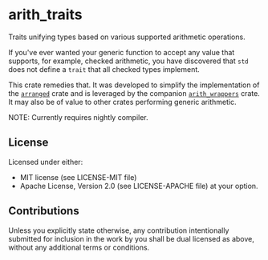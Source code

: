 # arith_traits

Traits unifying types based on various supported arithmetic operations.

If you've ever wanted your generic function to accept any value that supports, for example,
checked arithmetic, you have discovered that `std` does not define a `trait` that all checked types
implement.

This crate remedies that.  It was developed to simplify the implementation of the
[`arranged`](https://github.com/u007d/arranged) crate and is leveraged by the companion
[`arith_wrappers`](https://github.com/u007d/arith_wrappers) crate.  It may also be of value to other crates performing
generic arithmetic.

NOTE: Currently requires nightly compiler.

## License
Licensed under either:
* MIT license (see LICENSE-MIT file)
* Apache License, Version 2.0 (see LICENSE-APACHE file)
at your option.

## Contributions
Unless you explicitly state otherwise, any contribution intentionally submitted for inclusion in the
work by you shall be dual licensed as above, without any additional terms or conditions.

